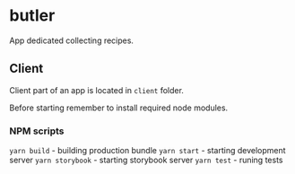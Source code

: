 # butler
App dedicated collecting recipes.

## Client
Client part of an app is located in `client` folder.

Before starting remember to install required node modules.

### NPM scripts
`yarn build` - building production bundle
`yarn start` - starting development server
`yarn storybook` - starting storybook server
`yarn test` - runing tests

